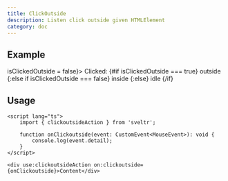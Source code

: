 ```yaml
---
title: ClickOutside
description: Listen click outside given HTMLElement
category: doc
---
```


<script lang="ts">
    import { Card, Text, clickoutsideAction } from 'sveltr';

    let isClickedOutside = undefined
    function onClickoutside(event: CustomEvent<MouseEvent>): void {
        console.log('onClickoutside');
        isClickedOutside = true
    }
</script>

## Example

<Card>
<Card variant="outline" class="p-7">
<div  use:clickoutsideAction on:clickoutside={onClickoutside} on:click={() => isClickedOutside = false}>
<Text>
Clicked:
{#if isClickedOutside === true} 
<Text color="green">outside</Text>
{:else if isClickedOutside === false} 
<Text color="red">inside</Text>
{:else}
<Text disabled>idle</Text>
{/if}
</Text>
</div>
</Card>
</Card>

## Usage

```svelte
<script lang="ts">
    import { clickoutsideAction } from 'sveltr';

    function onClickoutside(event: CustomEvent<MouseEvent>): void {
        console.log(event.detail);
    }
</script>

<div use:clickoutsideAction on:clickoutside={onClickoutside}>Content</div>
```
